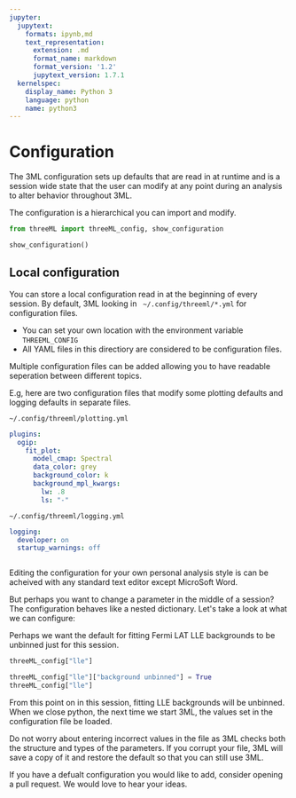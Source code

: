 ```yaml
---
jupyter:
  jupytext:
    formats: ipynb,md
    text_representation:
      extension: .md
      format_name: markdown
      format_version: '1.2'
      jupytext_version: 1.7.1
  kernelspec:
    display_name: Python 3
    language: python
    name: python3
---
```


# Configuration

The 3ML configuration sets up defaults that are read in at runtime and is a session wide state that the user can modify at any point during an analysis to alter behavior throughout 3ML.

The configuration is a hierarchical you can import and modify.

```python
from threeML import threeML_config, show_configuration

show_configuration()
```

## Local configuration


You can store a local configuration read in at the beginning of every session. By default, 3ML looking in ``` ~/.config/threeml/*.yml``` for configuration files.

* You can set your own location with the environment variable ```THREEML_CONFIG``` 
* All YAML files in this directiory are considered to be configuration files.

Multiple configuration files can be added allowing you to have readable seperation between different topics.

E.g, here are two configuration files that modify some plotting defaults and logging defaults in separate files.

```~/.config/threeml/plotting.yml```
```yaml
plugins:
  ogip:
    fit_plot:
      model_cmap: Spectral
      data_color: grey
      background_color: k
      background_mpl_kwargs:
        lw: .8
        ls: "-"


```

```~/.config/threeml/logging.yml```
```yaml
logging:
  developer: on
  startup_warnings: off
```

```python

```

Editing the configuration for your own personal analysis style is can be acheived with any standard text editor except MicroSoft Word. 


But perhaps you want to change a parameter in the middle of a session? The configuration behaves like a nested dictionary. Let's take a look at what we can configure:


Perhaps we want the default for fitting Fermi LAT LLE backgrounds to be unbinned just for this session.

```python
threeML_config["lle"]
```

```python
threeML_config["lle"]["background unbinned"] = True
threeML_config["lle"]
```

From this point on in this session, fitting LLE backgrounds will be unbinned. When we close python, the next time we start 3ML, the values set in the configuration file be loaded.

Do not worry about entering incorrect values in the file as 3ML checks both the structure and types of the parameters. If you corrupt your file, 3ML will save a copy of it and restore the default so that you can still use 3ML. 

If you have a defualt configuration you would like to add, consider opening a pull request. We would love to hear your ideas. 

```python

```
